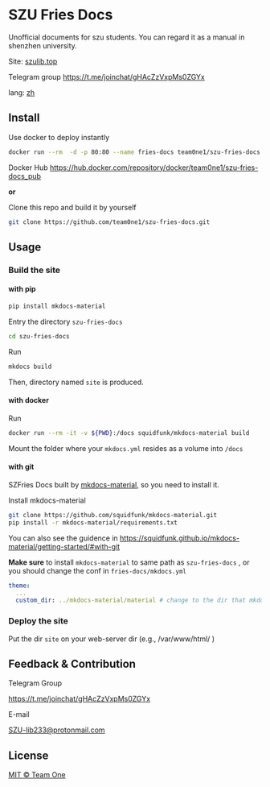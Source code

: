 # SZU Fries Docs

Unofficial documents for szu students. You can regard it as a manual in shenzhen university.

Site: [szulib.top](https://www.szulib.top)

Telegram group https://t.me/joinchat/gHAcZzVxpMs0ZGYx 

lang: [zh](./README.zh_CN.md) 

## Install

Use docker to deploy instantly

```bash
docker run --rm  -d -p 80:80 --name fries-docs team0ne1/szu-fries-docs:latest
```

Docker Hub https://hub.docker.com/repository/docker/team0ne1/szu-fries-docs_pub

**or**

Clone this repo and build it by yourself

``` bash
git clone https://github.com/team0ne1/szu-fries-docs.git
```



## Usage

### Build the site

#### with pip

~~~bash
pip install mkdocs-material
~~~

Entry the directory `szu-fries-docs`

```bash
cd szu-fries-docs
```

Run

``` bash
mkdocs build
```

Then,  directory named `site` is produced. 



#### with docker

Run

```bash
docker run --rm -it -v ${PWD}:/docs squidfunk/mkdocs-material build
```

Mount the folder where your `mkdocs.yml` resides as a volume into `/docs`



#### with git

SZFries Docs built by [mkdocs-material](https://github.com/squidfunk/mkdocs-material), so you need to install it.

Install mkdocs-material

``` bash
git clone https://github.com/squidfunk/mkdocs-material.git
pip install -r mkdocs-material/requirements.txt
```

You can also see the guidence in https://squidfunk.github.io/mkdocs-material/getting-started/#with-git



**Make sure** to install `mkdocs-material` to same path as `szu-fries-docs` , or you should change the conf in `fries-docs/mkdocs.yml` 

``` yaml
theme:
  ...
  custom_dir: ../mkdocs-material/material # change to the dir that mkdocs-material installed
```



### Deploy  the site

Put the dir `site` on your web-server dir (e.g.,  /var/www/html/ )



## Feedback & Contribution

Telegram Group

https://t.me/joinchat/gHAcZzVxpMs0ZGYx

E-mail 

SZU-lib233@protonmail.com



## License

[MIT © Team One](https://github.com/team0ne1/fries-docs/blob/main/LICENSE)

